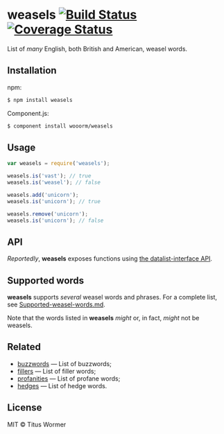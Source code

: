 # weasels [![Build Status](https://img.shields.io/travis/wooorm/weasels.svg?style=flat)](https://travis-ci.org/wooorm/weasels) [![Coverage Status](https://img.shields.io/coveralls/wooorm/weasels.svg?style=flat)](https://coveralls.io/r/wooorm/weasels?branch=master)

List of _many_ English, both British and American, weasel words.

## Installation

npm:
```sh
$ npm install weasels
```

Component.js:
```sh
$ component install wooorm/weasels
```

## Usage

```js
var weasels = require('weasels');

weasels.is('vast'); // true
weasels.is('weasel'); // false

weasels.add('unicorn');
weasels.is('unicorn'); // true

weasels.remove('unicorn');
weasels.is('unicorn'); // false
```

## API

_Reportedly_, **weasels** exposes functions using [the datalist-interface API](https://github.com/wooorm/datalist-interface#api).

## Supported words

**weasels** supports _several_ weasel words and phrases. For a complete list, see [Supported-weasel-words.md](Supported-weasel-words.md).

Note that the words listed in **weasels** _might_ or, in fact, _might_ not be weasels.

## Related

- [buzzwords](https://github.com/wooorm/buzzwords) — List of buzzwords;
- [fillers](https://github.com/wooorm/fillers) — List of filler words;
- [profanities](https://github.com/wooorm/profanities) — List of profane words;
- [hedges](https://github.com/wooorm/hedges) — List of hedge words.

## License

MIT © Titus Wormer
